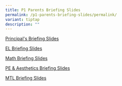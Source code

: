 ```yaml
---
title: P1 Parents Briefing Slides
permalink: /p1-parents-briefing-slides/permalink/
variant: tiptap
description: ""
---
```

<p><a href="/files/principal's briefing slides.pdf" rel="noopener noreferrer nofollow" target="_blank">Principal's Briefing Slides</a></p><p><a href="/files/EL_Briefing_Slides.pdf" rel="noopener noreferrer nofollow" target="_blank">EL Briefing Slides</a></p><p><a href="/files/Math_Briefing_Slides.pdf" rel="noopener noreferrer nofollow" target="_blank">Math Briefing Slides</a></p><p><a href="/files/PE_Aesthetics__PAL_Briefing_Slides.pdf" rel="noopener noreferrer nofollow" target="_blank">PE &amp; Aesthetics Briefing Slides</a></p><p><a href="/files/MTL_Briefing_Slides_compressed.pdf" rel="noopener noreferrer nofollow" target="_blank">MTL Briefing Slides</a></p>